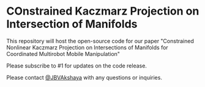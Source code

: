 # COnstrained Kaczmarz Projection on Intersection of Manifolds

This repository will host the open-source code for our paper "Constrained Nonlinear Kaczmarz Projection on Intersections of Manifolds for Coordinated Multirobot Mobile Manipulation" 

Please subscribe to #1 for updates on the code release.

Please contact [@JBVAkshaya](https://github.com/JBVAkshaya) with any questions or inquiries.
